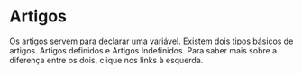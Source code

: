 # Artigos

Os artigos servem para declarar uma variável. Existem dois tipos básicos de artigos. Artigos definidos e Artigos Indefinidos. Para saber mais sobre a diferença entre os dois, clique nos links à esquerda.
